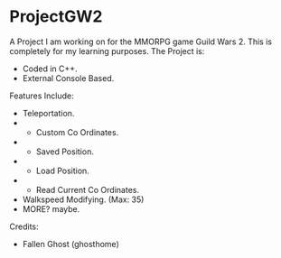 # ProjectGW2
A Project I am working on for the MMORPG game Guild Wars 2. This is completely for my learning purposes. The Project is:
- Coded in C++.
- External Console Based.

Features Include:
- Teleportation.
- - Custom Co Ordinates.
- - Saved Position.
- - Load Position.
- - Read Current Co Ordinates.
- Walkspeed Modifying. (Max: 35)
- MORE? maybe.

Credits:
- Fallen Ghost (ghosthome)

